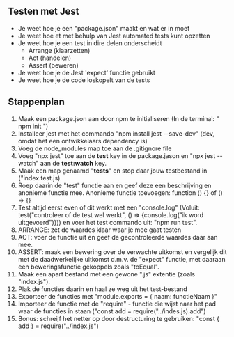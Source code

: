 ## Testen met Jest

+ Je weet hoe je een "package.json" maakt en wat er in moet
+ Je weet hoe et met behulp van Jest automated tests kunt opzetten
+ Je weet hoe je een test in dire delen onderscheidt 
  - Arrange (klaarzetten)
  - Act (handelen)
  - Assert (beweren)
+ Je weet hoe je de Jest 'expect' functie gebruikt
+ Je weet hoe je de code loskopelt van de tests

## Stappenplan

1. Maak een package.json aan door npm te initialiseren (In de terminal: " npm init ")
2. Installeer jest met het commando "npm install jest --save-dev" (dev, omdat het een ontwikkelaars dependency is)
3. Voeg de node_modules map toe aan de .gitignore file
4. Voeg "npx jest" toe aan de **test** key in de package.jason en "npx jest --watch" aan de **test:watch** key.
5. Maak een map genaamd "__tests__" en stop daar jouw testbestand in ("index.test.js) 
6. Roep daarin de "test" functie aan en geef deze een beschrijving en anonieme functie mee. Anonieme functie toevoegen: function () {} of () => {} 
7. Test altijd eerst even of dit werkt met een "console.log" (Voluit: test("controleer of de test wel werkt", () => {console.log("ik word uitgevoerd")})) en voer het test commando uit: "npm run test".
8. ARRANGE: zet de waardes klaar waar je mee gaat testen
9. ACT: voer de functie uit en geef de gecontroleerde waardes daar aan mee.
10. ASSERT: maak een bewering over de verwachte uitkomst en vergelijk dit met de daadwerkelijke uitkomst d.m.v. de "expect" functie, met daaraan een beweringsfunctie gekoppels zoals "toEqual". 
11. Maak een apart bestand met een gewone ".js" extentie (zoals "index.js").
12. Plak de functies daarin en haal ze weg uit het test-bestand
13. Exporteer de functies met  "module.exports = { naam: functieNaam }"
14. Importeer de functie met de "require" - functie die wijst naar het pad waar de functies in staan ("const add = require("../indes.js).add")
15. Bonus: schreijf het netter op door destructuring te gebruiken: "const { add } = require("../index.js")

